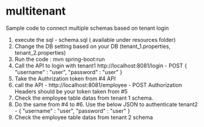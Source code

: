 # multitenant
Sample code to connect multiple schemas based on tenant login

1. execute the sql - schema.sql ( available under resources folder) 
2. Change the DB setting based on your DB (tenant_1.properties, tenant_2.properties)
3. Run the code : mvn spring-boot:run
4. Call the API to login with tenant1
   http://localhost:8081/login - POST
   {
      "username" : "user",
      "password" : "user"
   }
5. Take the Authrization token from #4 API
6. call the API - http://localhost:8081/employee - POST
   Authorization Headers should be your token taken from #5
7. Check the employee table datas from tenant 1 schema.
8. Do the same from #4 to #6. Use the below JSON to authenticate tenant2 - 
   {
      "username" : "user",
      "password" : "user"
   }
9. Check the employee table datas from tenant 2 schema
